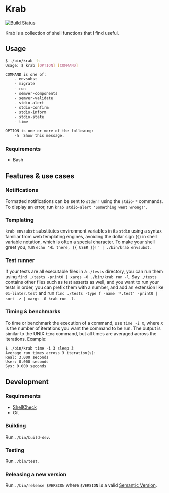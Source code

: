 # Krab

[![Build Status](https://travis-ci.org/bartfeenstra/krab.svg?branch=master)](https://travis-ci.org/bartfeenstra/krab)

Krab is a collection of shell functions that I find useful.

## Usage

```bash
$ ./bin/krab -h
Usage: $ krab [OPTION] [COMMAND]

COMMAND is one of:
    - envsubst
    - migrate
    - run
    - semver-components
    - semver-validate
    - stdio-alert
    - stdio-confirm
    - stdio-inform
    - stdio-state
    - time

OPTION is one or more of the following:
    -h  Show this message.
```

### Requirements

- Bash

## Features & use cases

### Notifications
Formatted notifications can be sent to `stderr` using the `stdio-*` commands. To display an error, run
`krab stdio-alert 'Something went wrong!'`.

### Templating
`krab envsubst` substitutes environment variables in its `stdin` using a syntax familiar from web templating engines,
avoiding the dollar sign (`$`) in shell variable notation, which is often a special character. To make your shell greet
you, run `echo 'Hi there, {{ USER }}!' | ./bin/krab envsubst`.

### Test runner
If your tests are all executable files in a `./tests` directory, you can run them using
`find ./tests -print0 | xargs -0 ./bin/krab run -l`. Say `./tests` contains other files such as test asserts as well,
and you want to run your tests in order, you can prefix them with a number, and add an extension like `01-linter.test`
and run `find ./tests -type f -name '*.test' -print0 | sort -z | xargs -0 krab run -l`.

### Timing & benchmarks
To time or benchmark the execution of a command, use `time -i X`, where `X` is the number of iterations you want the
command to be run. The output is similar to the UNIX `time` command, but all times are averaged across the iterations.
Example:
```
$ ./bin/krab time -i 3 sleep 3
Average run times across 3 iteration(s):
Real: 3.000 seconds
User: 0.000 seconds
Sys: 0.000 seconds
```

## Development

### Requirements

- [ShellCheck](https://github.com/koalaman/shellcheck/#installing)
- Git

### Building

Run `./bin/build-dev`.

### Testing

Run `./bin/test`.

### Releasing a new version

Run `./bin/release $VERSION` where `$VERSION` is a valid [Semantic Version](https://semver.org/).